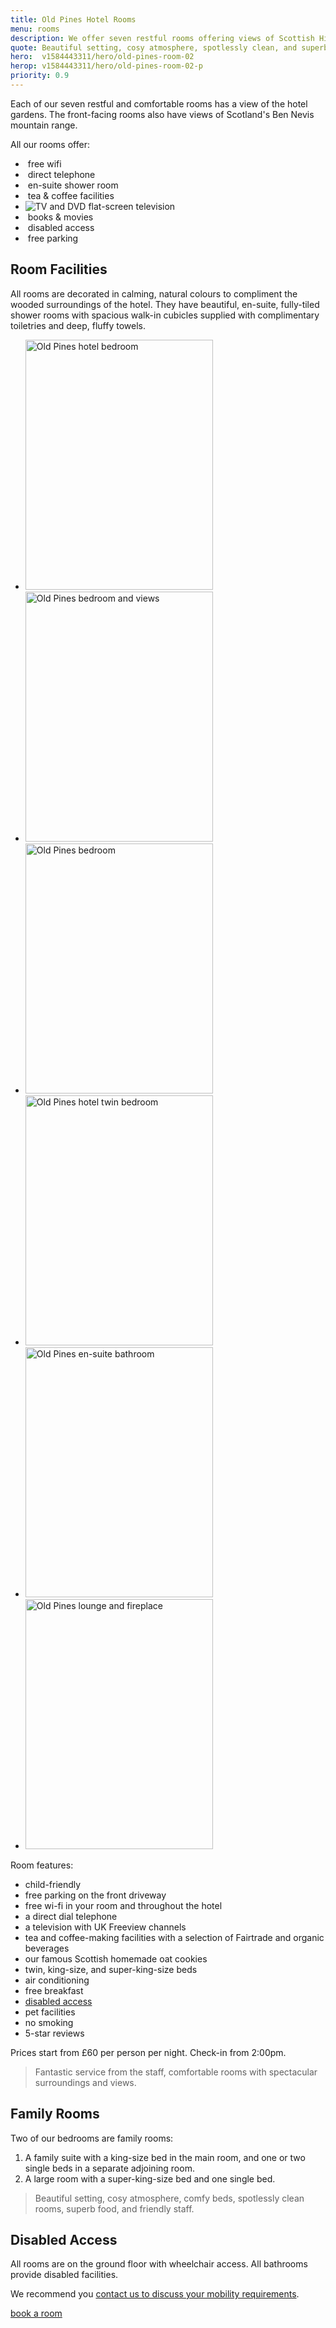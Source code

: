 ```yaml
---
title: Old Pines Hotel Rooms
menu: rooms
description: We offer seven restful rooms offering views of Scottish Highlands and Ben Nevis mountain range.
quote: Beautiful setting, cosy atmosphere, spotlessly clean, and superb food.
hero:  v1584443311/hero/old-pines-room-02
herop: v1584443311/hero/old-pines-room-02-p
priority: 0.9
---
```


Each of our seven restful and comfortable rooms has a view of the hotel gardens. The front-facing rooms also have views of Scotland's Ben Nevis mountain range.

All our rooms offer:

<div class="list service">
  <ul>
    <li>
      <img src="/images/svg/wifi.svg" data-inline="1" alt="" />
      free wifi
    </li>
    <li>
      <img src="/images/svg/phone.svg" data-inline="1" alt="" />
      direct telephone
    </li>
    <li>
      <img src="/images/svg/shower.svg" data-inline="1" alt="" />
      en-suite shower room
    </li>
    <li>
      <img src="/images/svg/drink.svg" data-inline="1" alt="" />
      tea &amp; coffee facilities
    </li>
    <li>
      <img src="/images/svg/tv.svg" data-inline="1" alt="TV and DVD" />
      flat-screen television
    </li>
    <li>
      <img src="/images/svg/book.svg" data-inline="1" alt="" />
      books &amp; movies
    </li>
    <li>
      <img src="/images/svg/wheelchair.svg" data-inline="1" alt="" />
      disabled access
    </li>
    <li>
      <img src="/images/svg/car.svg" data-inline="1" alt="" />
      free parking
    </li>
  </ul>
</div>


## Room Facilities

All rooms are decorated in calming, natural colours to compliment the wooded surroundings of the hotel. They have beautiful, en-suite, fully-tiled shower rooms with spacious walk-in cubicles supplied with complimentary toiletries and deep, fluffy towels.

<section class="list">
  <ul>
    <li>
      <a href="[imagecdn]f_auto/v1584544250/content/old-pines-room" class="progressive replace">
        <img src="[imagecdn]f_auto,c_scale,w_30/v1584544250/content/old-pines-room" width="300" height="400" class="preview" alt="Old Pines hotel bedroom">
      </a>
    </li>
    <li>
      <a href="[imagecdn]f_auto/v1584448921/content/old-pines-room-02" class="progressive replace">
        <img src="[imagecdn]f_auto,c_scale,w_30/v1584448921/content/old-pines-room-02" width="300" height="400" class="preview" alt="Old Pines bedroom and views">
      </a>
    </li>
    <li>
      <a href="[imagecdn]f_auto/v1584543686/content/old-pines-room-03.jpg" class="progressive replace">
        <img src="[imagecdn]f_auto,c_scale,w_30/v1584543686/content/old-pines-room-03.jpg" width="300" height="400" class="preview" alt="Old Pines bedroom">
      </a>
    </li>
    <li>
      <a href="[imagecdn]f_auto/v1584448921/content/old-pines-room-04" class="progressive replace">
        <img src="[imagecdn]f_auto,c_scale,w_30/v1584448921/content/old-pines-room-04" width="300" height="400" class="preview" alt="Old Pines hotel twin bedroom">
      </a>
    </li>
    <li>
      <a href="[imagecdn]f_auto/v1584448921/content/old-pines-room-05" class="progressive replace">
        <img src="[imagecdn]f_auto,c_scale,w_30/v1584448921/content/old-pines-room-05" width="300" height="400" class="preview" alt="Old Pines en-suite bathroom">
      </a>
    </li>
    <li>
      <a href="[imagecdn]f_auto/v1584448921/content/old-pines-lounge" class="progressive replace">
        <img src="[imagecdn]f_auto,c_scale,w_30/v1584448921/content/old-pines-lounge" width="300" height="400" class="preview" alt="Old Pines lounge and fireplace">
      </a>
    </li>
  </ul>
</section>


Room features:

* child-friendly
* free parking on the front driveway
* free wi-fi in your room and throughout the hotel
* a direct dial telephone
* a television with UK Freeview channels
* tea and coffee-making facilities with a selection of Fairtrade and organic beverages
* our famous Scottish homemade oat cookies
* twin, king-size, and super-king-size beds
* air conditioning
* free breakfast
* [disabled access](#disabled-access)
* pet facilities
* no smoking
* 5-star reviews

Prices start from &pound;60 per person per night. Check-in from 2:00pm.

> Fantastic service from the staff, comfortable rooms with spectacular surroundings and views.


## Family Rooms

Two of our bedrooms are family rooms:

1. A family suite with a king-size bed in the main room, and one or two single beds in a separate adjoining room.
1. A large room with a super-king-size bed and one single bed.

> Beautiful setting, cosy atmosphere, comfy beds, spotlessly clean rooms, superb food, and friendly staff.


## Disabled Access

All rooms are on the ground floor with wheelchair access. All bathrooms provide disabled facilities.

We recommend you [contact us to discuss your mobility requirements]([root]contact/).

<a href="[book]" class="button">book a room</a>
